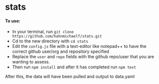 # stats


#### To use:

* In your terminal, run `git clone https://github.com/hahnmichaelf/stats.git`
* Cd to the new directory with `cd stats`
* Edit the `config.js` file with a text-editor like notepad++ to have the correct github user/org and repository specified
* Replace the `user` and `repo` fields with the github repo/user that you are wanting to assess.
* Then run `npm install` and after it has completed run `npm test`

After this, the data will have been pulled and output to data.yaml
